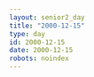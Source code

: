 ```yaml
---
layout: senior2_day
title: "2000-12-15"
type: day
id: 2000-12-15
date: 2000-12-15
robots: noindex
---
```



